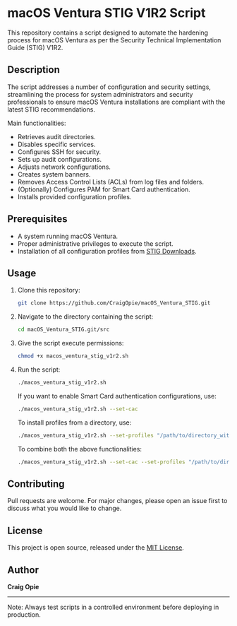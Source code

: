 # macOS Ventura STIG V1R2 Script

This repository contains a script designed to automate the hardening process for macOS Ventura as per the Security Technical Implementation Guide (STIG) V1R2.

## Description

The script addresses a number of configuration and security settings, streamlining the process for system administrators and security professionals to ensure macOS Ventura installations are compliant with the latest STIG recommendations.

Main functionalities:
- Retrieves audit directories.
- Disables specific services.
- Configures SSH for security.
- Sets up audit configurations.
- Adjusts network configurations.
- Creates system banners.
- Removes Access Control Lists (ACLs) from log files and folders.
- (Optionally) Configures PAM for Smart Card authentication.
- Installs provided configuration profiles.

## Prerequisites

- A system running macOS Ventura.
- Proper administrative privileges to execute the script.
- Installation of all configuration profiles from [STIG Downloads](https://public.cyber.mil/stigs/downloads/).

## Usage

1. Clone this repository:
   ```bash
   git clone https://github.com/CraigOpie/macOS_Ventura_STIG.git
   ```

2. Navigate to the directory containing the script:
   ```bash
   cd macOS_Ventura_STIG.git/src
   ```

4. Give the script execute permissions:
   ```bash
   chmod +x macos_ventura_stig_v1r2.sh
   ```

6. Run the script:
   ```bash
   ./macos_ventura_stig_v1r2.sh
   ```

   If you want to enable Smart Card authentication configurations, use:
   ```bash
   ./macos_ventura_stig_v1r2.sh --set-cac
   ```

   To install profiles from a directory, use:
   ```bash
   ./macos_ventura_stig_v1r2.sh --set-profiles "/path/to/directory_with_mobileconfigs"
   ```

   To combine both the above functionalities:
   ```bash
   ./macos_ventura_stig_v1r2.sh --set-cac --set-profiles "/path/to/directory_with_mobileconfigs"
   ```

## Contributing

Pull requests are welcome. For major changes, please open an issue first to discuss what you would like to change.

## License

This project is open source, released under the [MIT License](https://opensource.org/licenses/MIT).

## Author

**Craig Opie**

---

Note: Always test scripts in a controlled environment before deploying in production.
